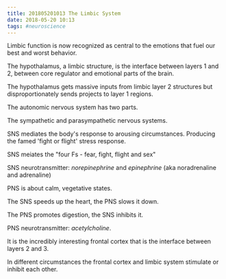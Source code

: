 ```yaml
---
title: 201805201013 The Limbic System
date: 2018-05-20 10:13
tags: #neuroscience
---
```


Limbic function is now recognized as central to the emotions that fuel our best and worst behavior.

The hypothalamus, a limbic structure, is the interface between layers 1 and 2, between core regulator and emotional parts of the brain.

The hypothalamus gets massive inputs from limbic layer 2 structures but disproportionately sends projects to layer 1 regions.

The autonomic nervous system has two parts.

The sympathetic and parasympathetic nervous systems.

SNS mediates the body's response to arousing circumstances.
Producing the famed 'fight or flight' stress response.

SNS meiates the "four Fs - fear, fight, flight and sex"

SNS neurotransmitter: *norepinephrine* and *epinephrine* (aka noradrenaline and adrenaline)

PNS is about calm, vegetative states.

The SNS speeds up the heart, the PNS slows it down.

The PNS promotes digestion, the SNS inhibits it.

PNS neurotransmitter: *acetylcholine*.

It is the incredibly interesting frontal cortex that is the interface between layers 2 and 3.

In different circumstances the frontal cortex and limbic system stimulate or inhibit each other. 
